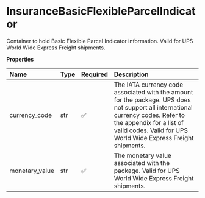 # InsuranceBasicFlexibleParcelIndicator

Container to hold Basic Flexible Parcel Indicator information. Valid for UPS World Wide Express Freight shipments.

**Properties**

| Name           | Type | Required | Description                                                                                                                                                                                                                    |
| :------------- | :--- | :------- | :----------------------------------------------------------------------------------------------------------------------------------------------------------------------------------------------------------------------------- |
| currency_code  | str  | ✅       | The IATA currency code associated with the amount for the package. UPS does not support all international currency codes. Refer to the appendix for a list of valid codes. Valid for UPS World Wide Express Freight shipments. |
| monetary_value | str  | ✅       | The monetary value associated with the package. Valid for UPS World Wide Express Freight shipments.                                                                                                                            |

<!-- This file was generated by liblab | https://liblab.com/ -->
